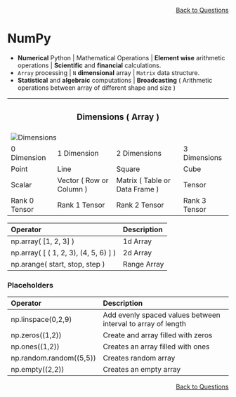 <p align='right'><a align="right" href="https://github.com/KIRANKUMAR7296/Library/blob/main/Interview.md">Back to Questions</a></p>

# NumPy
- **Numerical** Python | Mathematical Operations | **Element wise** arithmetic operations | **Scientific** and **financial** calculations.
- `Array` processing | `N` **dimensional** array | `Matrix` data structure.
- **Statistical** and **algebraic** computations | **Broadcasting** ( Arithmetic operations between array of different shape and size ) 

<table align="center">
  <tr>
    <th colspan="4"><h3>Dimensions ( Array )</h3></th>       
  <tr>
  <tr>
    <td colspan="4"><img src="Image/Dim.png" alt="Dimensions"></td>
  </tr>
  <tr>
    <td>0 Dimension</td>
    <td>1 Dimension</td>
    <td>2 Dimensions</td>
    <td>3 Dimensions</td>
  </tr>  
  <tr>
    <td>Point</td>
    <td>Line</td>
    <td>Square</td>
    <td>Cube</td>
  </tr>  
   <tr>
    <td>Scalar</td>
    <td>Vector ( Row or Column )</td>
    <td>Matrix ( Table or Data Frame )</td>
    <td>Tensor</td>
  </tr>  
  <tr>
    <td>Rank 0 Tensor</td>
    <td>Rank 1 Tensor</td>
    <td>Rank 2 Tensor</td>
    <td>Rank 3 Tensor</td>
  </tr>    
</table>

Operator |	Description
:--- | :---
np.array( [1, 2, 3] ) |	1d Array
np.array( [ ( 1, 2, 3), (4, 5, 6) ] ) |	2d Array
np.arange( start, stop, step ) |	Range Array

### Placeholders 

Operator | Description
:--- | :---
np.linspace(0,2,9) |	Add evenly spaced values between interval to array of length
np.zeros((1,2))	| Create and array filled with zeros
np.ones((1,2)) |	Creates an array filled with ones
np.random.random((5,5)) |	Creates random array
np.empty((2,2)) |	Creates an empty array

<p align='right'><a align="right" href="https://github.com/KIRANKUMAR7296/Library/blob/main/Interview.md">Back to Questions</a></p>
